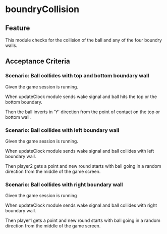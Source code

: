 # boundryCollision

## Feature

This module checks for the collision of the ball and any of the four boundry
walls.

## Acceptance Criteria

### Scenario: Ball collides with top and bottom boundary wall

  Given the game session is running.

  When updateClock module sends wake signal and ball hits the top or the
  bottom boundary.

  Then the ball inverts in 'Y' direction from the point of contact on the top
  or bottom wall.

### Scenario: Ball collides with left boundary wall

  Given the game session is running.

  When updateClock module sends wake signal and ball collides with left
  boundary wall.

  Then player2 gets a point and new round starts with ball going in a random
  direction from the middle of the game screen.

### Scenario: Ball collides with right boundary wall

  Given the game session is running

  When updateClock module sends wake signal and ball collides with right
  boundary wall.

  Then player1 gets a point and new round starts with ball going in a random
  direction from the middle of the game screen.
